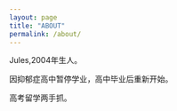 ```yaml
---
layout: page
title: "ABOUT"
permalink: /about/
---
```

Jules,2004年生人。  

因抑郁症高中暂停学业，高中毕业后重新开始。  

高考留学两手抓。  